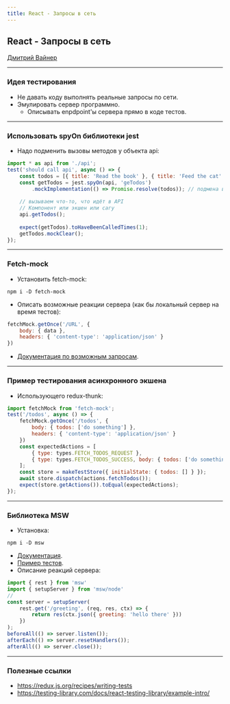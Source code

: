 ```yaml
---
title: React - Запросы в сеть
---
```


## React - Запросы в сеть

[Дмитрий Вайнер](https://github.com/dmitryweiner)

---

### Идея тестирования
* Не давать коду выполнять реальные запросы по сети.
* Эмулировать сервер программно.
  * Описывать enpdpoint'ы сервера прямо в коде тестов.

---

### Использовать spyOn библиотеки jest
* Надо подменить вызовы методов у объекта api:
```js
import * as api from './api';
test('should call api', async () => {
    const todos = [{ title: 'Read the book' }, { title: 'Feed the cat' }];
    const getTodos = jest.spyOn(api, 'geTodos')
        .mockImplementation(() => Promise.resolve(todos)); // подмена вызова
    
    // вызываем что-то, что идёт в API
    // Компонент или экшен или сагу
    api.getTodos();
    
    expect(getTodos).toHaveBeenCalledTimes(1);
    getTodos.mockClear();
});
```

---

### Fetch-mock
* Установить fetch-mock:
```shell
npm i -D fetch-mock
```
* Описать возможные реакции сервера (как бы локальный сервер на время тестов):
```js
fetchMock.getOnce('/URL', {
    body: { data },
    headers: { 'content-type': 'application/json' }
})
```
* [Документация по возможным запросам](http://www.wheresrhys.co.uk/fetch-mock/).

---

### Пример тестирования асинхронного экшена
* Использующего redux-thunk:
```js
import fetchMock from 'fetch-mock';
test('/todos', async () => {
    fetchMock.getOnce('/todos', {
        body: { todos: ['do something'] },
        headers: { 'content-type': 'application/json' }
    })
    const expectedActions = [
        { type: types.FETCH_TODOS_REQUEST },
        { type: types.FETCH_TODOS_SUCCESS, body: { todos: ['do something'] } }
    ];
    const store = makeTestStore({ initialState: { todos: [] } });
    await store.dispatch(actions.fetchTodos());
    expect(store.getActions()).toEqual(expectedActions);
});
```

---

### Библиотека MSW
* Установка:
```shell
npm i -D msw
```
* [Документация](https://mswjs.io/docs/).
* [Пример тестов](https://github.com/mswjs/examples/tree/master/examples/rest-react).
* Описание реакций сервера:
```js
import { rest } from 'msw'
import { setupServer } from 'msw/node'
//
const server = setupServer(
    rest.get('/greeting', (req, res, ctx) => {
        return res(ctx.json({ greeting: 'hello there' }))
    })
);
beforeAll(() => server.listen());
afterEach(() => server.resetHandlers());
afterAll(() => server.close());
```

---

### Полезные ссылки
* https://redux.js.org/recipes/writing-tests
* https://testing-library.com/docs/react-testing-library/example-intro/